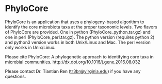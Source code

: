 # PhyloCore
PhyloCore is an application that uses a phylogeny-based algorithm to identify the core microbiota taxa at the proper taxonomic levels. Two flavors of PhyloCore are provided. One in python (PhyloCore_python.tar.gz) and one in perl (PhyloCore_perl.tar.gz). The python version (requires python 2) and python3 version works in both Unix/Linux and Mac. The perl version only works in Unix/Linux.


Please cite PhyloCore: A phylogenetic approach to identifying core taxa in microbial communities. http://dx.doi.org/10.1016/j.gene.2016.08.032

Please contact Dr. Tiantian Ren (tr3br@virginia.edu) if you have any questions. 
